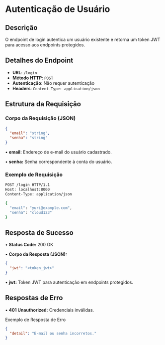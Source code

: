 # Autenticação de Usuário

## Descrição

O endpoint de login autentica um usuário existente e retorna um token JWT para acesso aos endpoints protegidos.

## Detalhes do Endpoint

- **URL**: `/login`
- **Método HTTP**: `POST`
- **Autenticação**: Não requer autenticação
- **Headers**: `Content-Type: application/json`

## Estrutura da Requisição

### Corpo da Requisição (JSON)

```json
{
  "email": "string",
  "senha": "string"
}
```

•	**email:** Endereço de e-mail do usuário cadastrado.

•	**senha:** Senha correspondente à conta do usuário.

### Exemplo de Requisição

```bash
POST /login HTTP/1.1
Host: localhost:8000
Content-Type: application/json

{
  "email": "yuri@example.com",
  "senha": "cloud123"
}
```

## Resposta de Sucesso

•	**Status Code:** 200 OK

•	**Corpo da Resposta (JSON):**

```json
{
  "jwt": "<token_jwt>"
}
```

•	**jwt:** Token JWT para autenticação em endpoints protegidos.

## Respostas de Erro

•	**401 Unauthorized:** Credenciais inválidas.

Exemplo de Resposta de Erro

```json
{
  "detail": "E-mail ou senha incorretos."
}
```